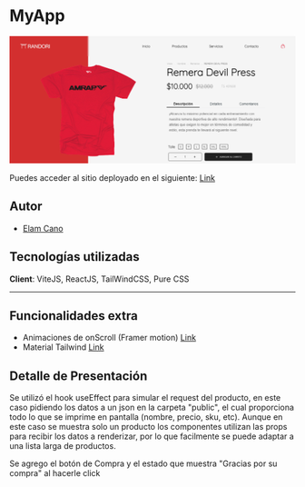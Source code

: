 # MyApp

![cover](/public/coverHero.png)

Puedes acceder al sitio deployado en el siguiente: [Link](https://myapp-nine-delta.vercel.app/)

## Autor

- [Elam Cano](https://www.linkedin.com/in/elam-cano-bb0419239/)

## Tecnologías utilizadas

**Client**: ViteJS, ReactJS, TailWindCSS, Pure CSS

---

## Funcionalidades extra

- Animaciones de onScroll (Framer motion) [Link](https://www.framer.com/motion/?utm_source=motion-readme-docs)
- Material Tailwind [Link](https://www.material-tailwind.com/)

## Detalle de Presentación

Se utilizó el hook useEffect para simular el request del producto, en este caso pidiendo los datos a un json en la carpeta "public", el cual proporciona todo lo que se imprime en pantalla (nombre, precio, sku, etc). Aunque en este caso se muestra solo un producto los componentes utilizan las props para recibir los datos a renderizar, por lo que facilmente se puede adaptar a una lista larga de productos.

Se agrego el botón de Compra y el estado que muestra "Gracias por su compra" al hacerle click
